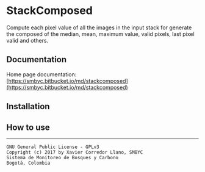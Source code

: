 
# StackComposed
 
Compute each pixel value of all the images in the input stack for generate the composed of the median, mean, maximum value, valid pixels, last pixel valid and others.

## Documentation

Home page documentation: [https://smbyc.bitbucket.io/md/stackcomposed](https://smbyc.bitbucket.io/md/stackcomposed)

## Installation

## How to use

***

    GNU General Public License - GPLv3
    Copyright (c) 2017 by Xavier Corredor Llano, SMBYC
    Sistema de Monitoreo de Bosques y Carbono
    Bogotá, Colombia